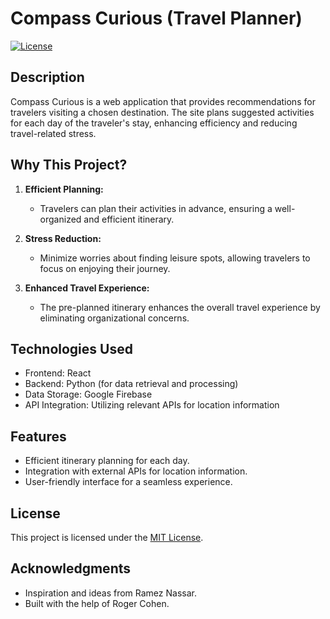 # Compass Curious (Travel Planner)

[![License](https://img.shields.io/badge/License-MIT-blue.svg)](LICENSE)

## Description

Compass Curious is a web application that provides recommendations for travelers visiting a chosen destination. The site plans suggested activities for each day of the traveler's stay, enhancing efficiency and reducing travel-related stress.

## Why This Project?

1. **Efficient Planning:**
   - Travelers can plan their activities in advance, ensuring a well-organized and efficient itinerary.

2. **Stress Reduction:**
   - Minimize worries about finding leisure spots, allowing travelers to focus on enjoying their journey.

3. **Enhanced Travel Experience:**
   - The pre-planned itinerary enhances the overall travel experience by eliminating organizational concerns.

## Technologies Used

- Frontend: React
- Backend: Python (for data retrieval and processing)
- Data Storage: Google Firebase
- API Integration: Utilizing relevant APIs for location information

## Features

- Efficient itinerary planning for each day.
- Integration with external APIs for location information.
- User-friendly interface for a seamless experience.

## License

This project is licensed under the [MIT License](LICENSE).

## Acknowledgments

- Inspiration and ideas from Ramez Nassar.
- Built with the help of Roger Cohen.
